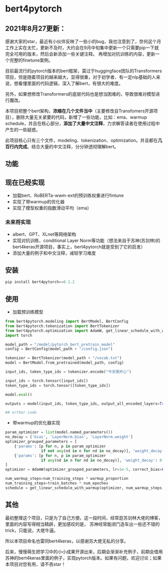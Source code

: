 # bert4pytorch

## 2021年8月27更新：
感谢大家的star，最近有小伙伴反映了一些小的bug，我也注意到了，奈何这个月工作上实在太忙，更新不及时，大约会在9月中旬集中更新一个只需要pip一下就完全可用的版本，然后会新添加一些关键注释。
再增加对抗训练的内容，更新一个完整的finetune案例。

目前最流行的pytorch版本的bert框架，莫过于huggingface团队的Transformers项目，但是随着项目的越来越大，显得很重，对于初学者、有一定nlp基础的人来说，想看懂里面的代码逻辑，深入了解bert，有很大的难度。

另外，如果想修改Transformers的底层代码也是想当困难的，导致很难对模型进行魔改。

本项目把整个bert架构，**浓缩在几个文件当中**（主要修改自Transfomers开源项目），删除大量无关紧要的代码，新增了一些功能，比如：ema、warmup schedule，并且在核心部分，**添加了大量中文注释**，力求解答读者在使用过程中产生的一些疑惑。

此项目核心只有三个文件，modeling、tokenization、optimization。并且都在**几百行内完成**。结合大量的中文注释，分分钟透彻理解bert。

## 功能

## 现在已经实现

- 加载bert、RoBERTa-wwm-ext的预训练权重进行fintune
- 实现了带warmup的优化器
- 实现了模型权重的指数滑动平均（ema）

### 未来将实现

- albert、GPT、XLnet等网络架构
- 实现对抗训练、conditional Layer Norm等功能（想法来自于苏神(苏剑林)的bert4keras开源项目，事实上，bert4pytorch就是受到了它的启发）
- 添加大量的例子和中文注释，减轻学习难度

## 安装

```python
pip install bert4pytorch==0.1.2
```

## 使用

- 加载预训练模型

```python
from bert4pytorch.modeling import BertModel, BertConfig
from bert4pytorch.tokenization import BertTokenizer
from bert4pytorch.optimization import AdamW, get_linear_schedule_with_warmup
import torch

model_path = "/model/pytorch_bert_pretrain_model"
config = BertConfig(model_path + "/config.json")

tokenizer = BertTokenizer(model_path + "/vocab.txt")
model = BertModel.from_pretrained(model_path, config)

input_ids, token_type_ids = tokenizer.encode("今天很开心")

input_ids = torch.tensor([input_ids])
token_type_ids = torch.tensor([token_type_ids])

model.eval()

outputs = model(input_ids, token_type_ids, output_all_encoded_layers=True)

## orther code
```

- 带warmup的优化器实现

```python
param_optimizer = list(model.named_parameters())
no_decay = ['bias', 'LayerNorm.bias', 'LayerNorm.weight']
optimizer_grouped_parameters = [
    {'params': [p for n, p in param_optimizer
                if not any(nd in n for nd in no_decay)], 'weight_decay': 0.01},
    {'params': [p for n, p in param_optimizer
                if any(nd in n for nd in no_decay)], 'weight_decay': 0.0}
]
optimizer = AdamW(optimizer_grouped_parameters, lr=1e-5, correct_bias=False)

num_warmup_steps=num_training_steps * warmup_proportion
num_training_steps=train_batches * num_epoches
schedule = get_linear_schedule_with_warmup(optimizer, num_warmup_steps, num_training_steps)
```

## 其他

最初整理这个项目，只是为了自己方便。这一段时间，经常逛苏剑林大佬的博客，里面的内容写得相当精辟，更加感叹的是， 苏神经常能闭门造车出一些还不错的trick，只能说，大佬牛逼。

所以本项目命名也雷同bert4keras，以感谢苏大佬无私的分享。

后来，慢慢萌生把学习中的小小成果开源出来，后期会渐渐补充例子，前期会借用苏神的bert4keras里面的例子，实现pytorch版本。如果有问题，欢迎讨论；如果本项目对您有用，请不吝star！
